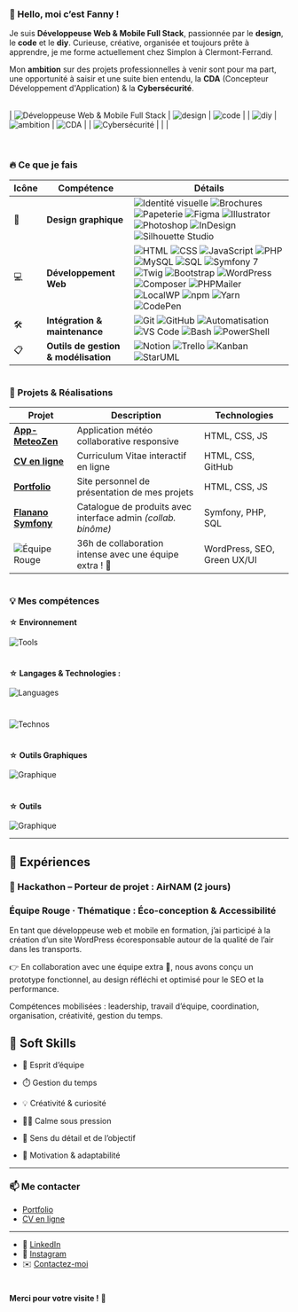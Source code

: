 ### 👋 Hello, moi c’est Fanny !

Je suis **Développeuse Web & Mobile Full Stack**, passionnée par le **design**, le **code** et le **diy**. Curieuse, créative, organisée et toujours prête à apprendre, je me forme actuellement chez Simplon à Clermont-Ferrand.

Mon **ambition** sur des projets professionnelles à venir sont pour ma part, une opportunité à saisir et une suite bien entendu, la **CDA** (Concepteur Développement d'Application) & la **Cybersécurité**.


|  |  |  |
|-------------------------------------------------------------|-------------------------------------------------------------|-------------------------------------------------------------|
| 
![Développeuse Web & Mobile Full Stack](https://img.shields.io/badge/Développeuse%20Web%20%26%20Mobile%20Full%20Stack-Dev%20Full%20Stack-blueviolet) | ![design](https://img.shields.io/badge/Design-Créativité-ff69b4) | ![code](https://img.shields.io/badge/Code-Programmation-lightgreen) |
| ![diy](https://img.shields.io/badge/DIY-Création-orange) | ![ambition](https://img.shields.io/badge/Ambition-Croissance-yellowgreen) | ![CDA](https://img.shields.io/badge/CDA-Concepteur%20Développeur%20d'%20Applications-red) |
| ![Cybersécurité](https://img.shields.io/badge/Cybersécurité-Sécurisation-darkblue) |  |  |

<!-- Ligne vide sous le tableau -->
<br>

### 🔥 Ce que je fais

| Icône | Compétence                     | Détails                                                                 |
|-------|--------------------------------|-------------------------------------------------------------------------|
| 🎨    | **Design graphique**           | ![Identité visuelle](https://img.shields.io/badge/Identité%20visuelle-Design-orange) ![Brochures](https://img.shields.io/badge/Brochures-Print-blue) ![Papeterie](https://img.shields.io/badge/Papeterie%20personnalisée-Création-lightgrey) ![Figma](https://img.shields.io/badge/Figma-Prototype-red) ![Illustrator](https://img.shields.io/badge/Illustrator-Design-orange) ![Photoshop](https://img.shields.io/badge/Photoshop-Image-31A8FF) ![InDesign](https://img.shields.io/badge/InDesign-Print-magenta) ![Silhouette Studio](https://img.shields.io/badge/Silhouette%20Studio-Création-7DA7D9) |
| 💻    | **Développement Web**          | ![HTML](https://img.shields.io/badge/HTML-5-orange) ![CSS](https://img.shields.io/badge/CSS-3-blue) ![JavaScript](https://img.shields.io/badge/JavaScript-ES6-yellow) ![PHP](https://img.shields.io/badge/PHP-8.3-blueviolet) ![MySQL](https://img.shields.io/badge/MySQL-Database-lightblue) ![SQL](https://img.shields.io/badge/SQL-Database-orange) ![Symfony 7](https://img.shields.io/badge/Symfony-7-black) ![Twig](https://img.shields.io/badge/Twig-Template-brightgreen) ![Bootstrap](https://img.shields.io/badge/Bootstrap-5-purple) ![WordPress](https://img.shields.io/badge/WordPress-CMS-21759B) ![Composer](https://img.shields.io/badge/Composer-Dépendances-885630) ![PHPMailer](https://img.shields.io/badge/PHPMailer-Emailing-critical) ![LocalWP](https://img.shields.io/badge/LocalWP-Dev%20Env%20local-blue) ![npm](https://img.shields.io/badge/npm-Package-red) ![Yarn](https://img.shields.io/badge/Yarn-Dependency-blue) ![CodePen](https://img.shields.io/badge/CodePen-Playground-black) |
| 🛠️    | **Intégration & maintenance** | ![Git](https://img.shields.io/badge/Git-Version%20control-orange) ![GitHub](https://img.shields.io/badge/GitHub-Repo-black) ![Automatisation](https://img.shields.io/badge/Tâches-Automatisation-success) ![VS Code](https://img.shields.io/badge/VS%20Code-Editor-007ACC) ![Bash](https://img.shields.io/badge/Bash-Terminal-4EAA25) ![PowerShell](https://img.shields.io/badge/PowerShell-Terminal-012456) |
| 📋    | **Outils de gestion & modélisation** | ![Notion](https://img.shields.io/badge/Notion-Docs-black) ![Trello](https://img.shields.io/badge/Trello-Board-0079BF) ![Kanban](https://img.shields.io/badge/Kanban-Workflow-yellowgreen) ![StarUML](https://img.shields.io/badge/StarUML-Modélisation-blue) |

#

### 🚀 Projets & Réalisations

| Projet                                                                 | Description                                                    | Technologies              |
| ---------------------------------------------------------------------- | -------------------------------------------------------------- | ------------------------- |
| **[App-MeteoZen](https://github.com/fannysaez/App-MeteoZen)**          | Application météo collaborative responsive                     | HTML, CSS, JS             |
| **[CV en ligne](https://fannysaez.github.io/cv-en-ligne/)**            | Curriculum Vitae interactif en ligne                           | HTML, CSS, GitHub         |
| **[Portfolio](https://fannysaez.github.io/my_portfolio/)**             | Site personnel de présentation de mes projets                  | HTML, CSS, JS             |
| **[Flanano Symfony](https://github.com/HeyAnto/flanano-symfony)**      | Catalogue de produits avec interface admin *(collab. binôme)*  | Symfony, PHP, SQL         |
| ![Équipe Rouge](https://img.shields.io/badge/Hackathon-%C3%89quipe%20Rouge-red)| 36h de collaboration intense avec une équipe extra ! 💪     | WordPress, SEO, Green UX/UI |

#

### 💡 Mes compétences

#### ☆ Environnement

![Tools](https://go-skill-icons.vercel.app/api/icons?i=vscode,windows,zen,)
#
#### ☆ Langages & Technologies :

![Languages](https://go-skill-icons.vercel.app/api/icons?i=html,css,js,nodejs,php,mysql&perline=5)
#
![Technos](https://go-skill-icons.vercel.app/api/icons?i=bootstrap,twig,symfony,wordpress)

#
#### ☆ Outils Graphiques

![Graphique](https://go-skill-icons.vercel.app/api/icons?i=ps,ai,id,xd)

#
#### ☆ Outils 

![Graphique](https://go-skill-icons.vercel.app/api/icons?i=composer,npm,git,github,discord,codepen,powershell,stackoverflow)

---

## 🧩 Expériences

### 🏁 Hackathon – Porteur de projet : AirNAM (2 jours)

### Équipe Rouge · Thématique : Éco-conception & Accessibilité
En tant que développeuse web et mobile en formation, j’ai participé à la création d’un site WordPress écoresponsable autour de la qualité de l’air dans les transports.

👉 En collaboration avec une équipe extra 🌟, nous avons conçu un prototype fonctionnel, au design réfléchi et optimisé pour le SEO et la performance.

Compétences mobilisées : leadership, travail d’équipe, coordination, organisation, créativité, gestion du temps.


## 🌱 Soft Skills

* 🤝 Esprit d’équipe
 
* ⏱️ Gestion du temps

* 💡 Créativité & curiosité

* 🧘‍♀️ Calme sous pression

* 🎯 Sens du détail et de l’objectif

* 🚀 Motivation & adaptabilité

---

### 📫 Me contacter

- [Portfolio](https://fannysaez.github.io/my_portfolio/)
- [CV en ligne](https://fannysaez.github.io/cv-en-ligne/)

---
- 🔗 [LinkedIn](https://www.linkedin.com/in/fannysaez/)
- 📸 [Instagram](https://www.instagram.com/designdevwebdiy/)
- ✉️ [Contactez-moi](mailto:fanny.saez.0486@gmail.com)

#

**Merci pour votre visite !** 🌟
